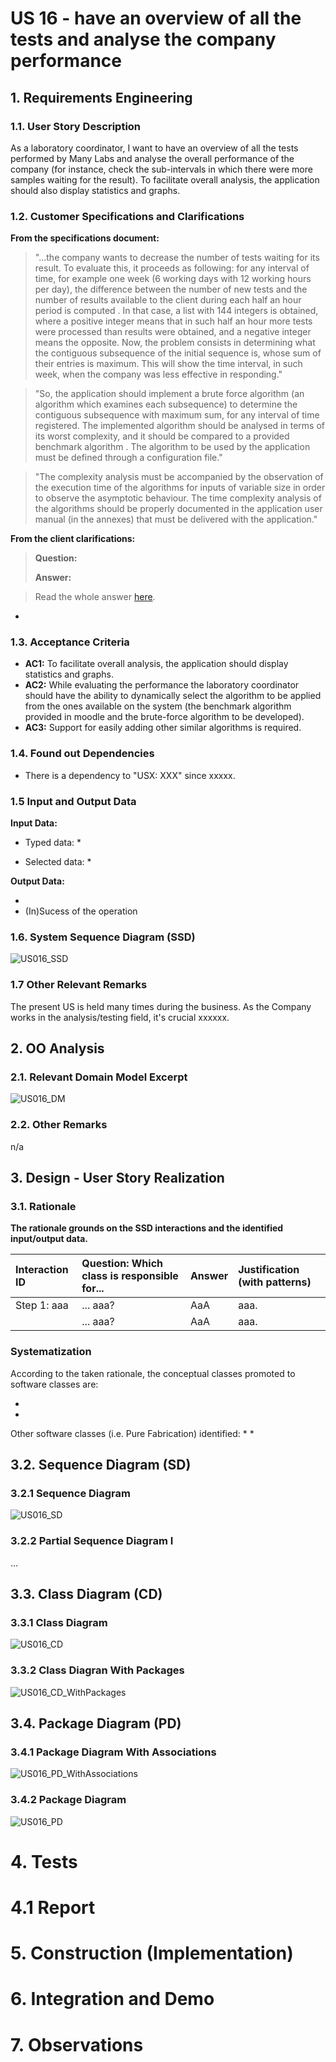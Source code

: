 # US 16 - have an overview of all the tests and analyse the company performance

## 1. Requirements Engineering

### 1.1. User Story Description

As a laboratory coordinator, I want to have an overview of all the tests performed
by Many Labs and analyse the overall performance of the company (for instance, check
the sub-intervals in which there were more samples waiting for the result). To facilitate
overall analysis, the application should also display statistics and graphs.

### 1.2. Customer Specifications and Clarifications

**From the specifications document:**

> "...the company wants to decrease the number of tests waiting for its result. To evaluate this, it proceeds as following: for
any interval of time, for example one week (6 working days with 12 working hours per day), the difference between the number 
of new tests and the number of results available to the client during each half an hour period is computed . In that case, 
a list with 144 integers is obtained, where a positive integer means that in such half an hour more tests were processed 
than results were obtained, and a negative integer means the opposite. Now, the problem consists in determining what
the contiguous subsequence of the initial sequence is, whose sum of their entries is maximum. 
This will show the time interval, in such week, when the company was less effective in responding."

> "So, the application should implement a brute force algorithm (an algorithm which examines each
subsequence) to determine the contiguous subsequence with maximum sum, for any interval of time
registered. The implemented algorithm should be analysed in terms of its worst complexity, and it 
should be compared to a provided benchmark algorithm . The algorithm to be used by the application must be 
defined through a configuration file."

> "The complexity analysis must be accompanied by the observation of the execution time of the
algorithms for inputs of variable size in order to observe the asymptotic behaviour. The time
complexity analysis of the algorithms should be properly documented in the application user
manual (in the annexes) that must be delivered with the application."


**From the client clarifications:**

> **Question:**
>
> **Answer:** 

>Read the whole answer [here]().

-


### 1.3. Acceptance Criteria

* **AC1:** To facilitate overall analysis, the application should display 
  statistics and graphs.
* **AC2:** While evaluating the performance the laboratory 
  coordinator should have the ability to dynamically select the algorithm to be
  applied from the ones available on the system (the benchmark algorithm provided
  in moodle and the brute-force algorithm to be developed).
* **AC3:** Support for easily adding other similar algorithms is required.


### 1.4. Found out Dependencies

* There is a dependency to "USX: XXX" since xxxxx.


### 1.5 Input and Output Data

**Input Data:**

* Typed data:
    * 

* Selected data:
    * 


**Output Data:**

* 
* (In)Sucess of the operation


### 1.6. System Sequence Diagram (SSD)

![US016_SSD](US016_SSD.svg)


### 1.7 Other Relevant Remarks

The present US is held many times during the business. As the Company works in the analysis/testing field, it's crucial xxxxxx.


## 2. OO Analysis

### 2.1. Relevant Domain Model Excerpt


![US016_DM](US016_DM.svg)


### 2.2. Other Remarks

n/a


## 3. Design - User Story Realization

### 3.1. Rationale

**The rationale grounds on the SSD interactions and the identified input/output data.**

| Interaction ID | Question: Which class is responsible for... | Answer  | Justification (with patterns)  |
|:-------------  |:--------------------- |:------------|:---------------------------- |
| Step 1: aaa |	... aaa? | AaA | aaa. |
| | ... aaa? | AaA | aaa. |


### Systematization ##

According to the taken rationale, the conceptual classes promoted to software classes are:

* 
* 

Other software classes (i.e. Pure Fabrication) identified:
* 
* 

## 3.2. Sequence Diagram (SD)

### 3.2.1 Sequence Diagram

![US016_SD](US016_SD.svg)

### 3.2.2 Partial Sequence Diagram I

...

## 3.3. Class Diagram (CD)

### 3.3.1 Class Diagram

![US016_CD](US016_CD.svg)

### 3.3.2 Class Diagran With Packages

![US016_CD_WithPackages](US016_CD_WithPackages.svg)

## 3.4. Package Diagram (PD)

### 3.4.1 Package Diagram With Associations

![US016_PD_WithAssociations](US016_PD_WithAssociations.svg)

### 3.4.2 Package Diagram

![US016_PD](US016_PD.svg)

# 4. Tests

# 4.1 Report


# 5. Construction (Implementation)


# 6. Integration and Demo


# 7. Observations

